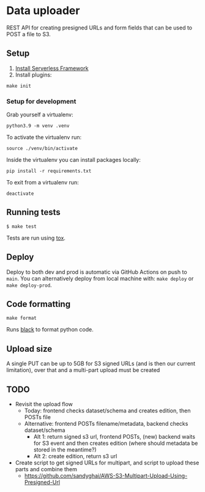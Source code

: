 # Data uploader

REST API for creating presigned URLs and form fields that can be used to POST a file to S3.

## Setup

1. [Install Serverless Framework](https://serverless.com/framework/docs/getting-started/)
2. Install plugins:
```
make init
```

### Setup for development

Grab yourself a virtualenv:
```
python3.9 -m venv .venv
```

To activate the virtualenv run:
```
source ./venv/bin/activate
```

Inside the virtualenv you can install packages locally:
```
pip install -r requirements.txt
```

To exit from a virtualenv run:
```
deactivate
```

## Running tests

```
$ make test
```

Tests are run using [tox](https://pypi.org/project/tox/).

## Deploy

Deploy to both dev and prod is automatic via GitHub Actions on push to
`main`. You can alternatively deploy from local machine with: `make deploy` or
`make deploy-prod`.

## Code formatting

```
make format
```

Runs [black](https://black.readthedocs.io/en/stable/) to format python code.

## Upload size

A single PUT can be up to 5GB for S3 signed URLs (and is then our current limitation), over that and a multi-part upload must be created

## TODO

 - Revisit the upload flow
   - Today: frontend checks dataset/schema and creates edition, then POSTs file
   - Alternative: frontend POSTs filename/metadata, backend checks dataset/schema
     - Alt 1: return signed s3 url, frontend POSTs, (new) backend waits for S3 event and then creates edition (where should metadata be stored in the meantime?)
     - Alt 2: create edition, return s3 url
 - Create script to get signed URLs for multipart, and script to upload these parts and combine them
   - https://github.com/sandyghai/AWS-S3-Multipart-Upload-Using-Presigned-Url
